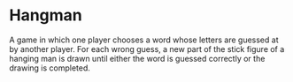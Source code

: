 # Hangman
A game in which one player chooses a word whose letters are guessed at by another player. For each wrong guess, a new part of the stick figure of a hanging man is drawn until either the word is guessed correctly or the drawing is completed.
